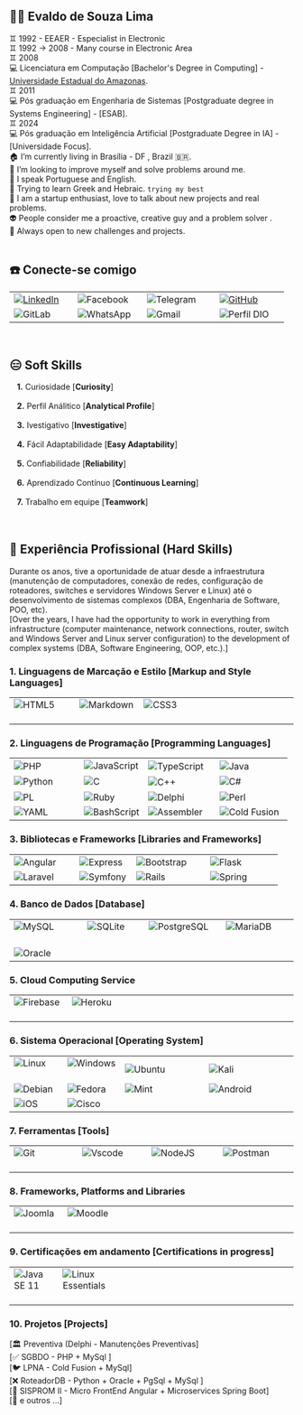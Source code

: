 ## 👋🏻 Evaldo de Souza Lima
♊ 1992 - EEAER - Especialist in Electronic</br>
♊ 1992 -> 2008 - Many course in Electronic Area</br>
♊ 2008</br>
💻 Licenciatura em Computação [Bachelor's Degree in Computing] - [Universidade Estadual do Amazonas](https://cursos2.uea.edu.br/index.php?dest=info&curso=72).</br>
♊ 2011</br>
💻 Pós graduação em Engenharia de Sistemas [Postgraduate degree in Systems Engineering] - [ESAB].</br>
♊ 2024</br>
💻 Pós graduação em Inteligência Artificial [Postgraduate Degree in IA] - [Universidade Focus].</br>
🏠 I’m currently living in Brasília - DF , Brazil 🇧🇷. <br/>
🔭 I’m looking to improve myself and solve problems around me.<br/>
👄 I speak Portuguese and English.</br>
💬 Trying to learn Greek and Hebraic. `trying my best`<br/>
👥 I am a startup enthusiast, love to talk about new projects and real problems.</br> 
👽 People consider me a proactive, creative guy and a problem solver .</br>
🚪 Always open to new challenges and projects.</br></br>


## :phone: Conecte-se comigo
<table>
  <tbody align="left">
    <tr>
      <td><a href="https://www.linkedin.com/in/evaldo-lima-175067219/"><img align="center" alt="LinkedIn" src="https://img.shields.io/badge/LinkedIn-30A3DC?style=for-the-badge&logo=linkedin&logoColor=white"></a>&nbsp;&nbsp;&nbsp;&nbsp;
      </td>
      <td><img align="center" alt="Facebook" src="https://img.shields.io/badge/Facebook-30A3DC?style=for-the-badge&logo=facebook&logoColor=white">&nbsp;&nbsp;&nbsp;&nbsp;
      </td>
      <td><img align="center" alt="Telegram" src="https://img.shields.io/badge/Telegram-30A3DC?style=for-the-badge&logo=telegram&logoColor=blue">&nbsp;&nbsp;&nbsp;&nbsp;&nbsp;&nbsp;
      </td>
      <td><a href="https://github.com/limainfo"><img align="center" alt="GitHub" src="https://img.shields.io/badge/GitHub-30A3DC?style=for-the-badge&logo=github&logoColor=black"></a>&nbsp;&nbsp;&nbsp;&nbsp;&nbsp;&nbsp;&nbsp;&nbsp;&nbsp;
      </td>  
    </tr>
    <tr>
      <td><img align="center" alt="GitLab" src="https://img.shields.io/badge/GitLab-30A3DC?style=for-the-badge&logo=gitlab&logoColor=orange">
      </td>
      <td><img align="center" alt="WhatsApp" src="https://img.shields.io/badge/WhatsApp-30A3DC?style=for-the-badge&logo=whatsapp&logoColor=light-green">
      </td>
      <td><img align="center" alt="Gmail" src="https://img.shields.io/badge/Gmail-30A3DC?style=for-the-badge&logo=gmail&logoColor=red">
      </td>
      <td><img align="center" alt="Perfil DIO" src="https://img.shields.io/badge/Perfil%20DIO-30A3DC?style=for-the-badge&logo=perfildio&logoColor=red">
      </td>
    </tr>
  </tbody>
</table></br>

## :expressionless: Soft Skills
**&nbsp;&nbsp;&nbsp;&nbsp;1.**   Curiosidade [**Curiosity**]</br></br>
**&nbsp;&nbsp;&nbsp;&nbsp;2.**   Perfil Análitico [**Analytical Profile**]</br></br>
**&nbsp;&nbsp;&nbsp;&nbsp;3.**   Ivestigativo [**Investigative**]</br></br>
**&nbsp;&nbsp;&nbsp;&nbsp;4.**   Fácil Adaptabilidade [**Easy Adaptability**]</br></br>
**&nbsp;&nbsp;&nbsp;&nbsp;5.**   Confiabilidade [**Reliability**]</br></br>
**&nbsp;&nbsp;&nbsp;&nbsp;6.**   Aprendizado Contínuo [**Continuous Learning**]</br></br>
**&nbsp;&nbsp;&nbsp;&nbsp;7.**   Trabalho em equipe [**Teamwork**]</br></br>
</br>

## 💼 Experiência Profissional (Hard Skills)

Durante os anos, tive a oportunidade de atuar desde a infraestrutura (manutenção de computadores, conexão de redes, configuração de roteadores, switches e servidores Windows Server e Linux) até o desenvolvimento de sistemas complexos (DBA, Engenharia de Software, POO, etc). </br>
[Over the years, I have had the opportunity to work in everything from infrastructure (computer maintenance, network connections, router, switch and Windows Server and Linux server configuration) to the development of complex systems (DBA, Software Engineering, OOP, etc.).]

### 1.   Linguagens de Marcação e Estilo [Markup and Style Languages]
<table>
  <tbody align="left">
    <tr>
      <td><img align="center" alt="HTML5"  src="https://img.shields.io/badge/HTML5-30A3DC?style=for-the-badge&logo=html5&logoColor=red">&nbsp;&nbsp;&nbsp;&nbsp;&nbsp;&nbsp;&nbsp;&nbsp;&nbsp;&nbsp;</td>
      <td><img align="center" alt="Markdown" src="https://img.shields.io/badge/Markdown-30A3DC?style=for-the-badge&logo=markdown">&nbsp;&nbsp;</td>
      <td><img align="center" alt="CSS3" src="https://img.shields.io/badge/CSS3-30A3DC?style=for-the-badge&logo=css3&logoColor=black">&nbsp;&nbsp;&nbsp;&nbsp;&nbsp;&nbsp;&nbsp;&nbsp;&nbsp;&nbsp;&nbsp;&nbsp;&nbsp;&nbsp;&nbsp;</td>
      <td>&nbsp;&nbsp;&nbsp;&nbsp;&nbsp;&nbsp;&nbsp;&nbsp;&nbsp;&nbsp;&nbsp;&nbsp;&nbsp;&nbsp;&nbsp;&nbsp;&nbsp;&nbsp;&nbsp;&nbsp;&nbsp;&nbsp;&nbsp;&nbsp;&nbsp;&nbsp;&nbsp;&nbsp;&nbsp;&nbsp;&nbsp;</td>
    </tr>  
    </tbody>
</table>

### 2.   Linguagens de Programação [Programming Languages]
<table>
  <tbody align="left">
    <tr>
      <td><img align="center" alt="PHP" src="https://img.shields.io/badge/PHP-30A3DC?style=for-the-badge&logo=php&logoColor=white">&nbsp;&nbsp;&nbsp;&nbsp;&nbsp;&nbsp;&nbsp;&nbsp;&nbsp;&nbsp;&nbsp;&nbsp;&nbsp;&nbsp;</td>
      <td><img align="center" alt="JavaScript" src="https://img.shields.io/badge/JavaScript-30A3DC?style=for-the-badge&logo=javascript&logoColor=yellow"></td>
      <td><img align="center" alt="TypeScript" src="https://img.shields.io/badge/TypeScript-30A3DC?style=for-the-badge&logo=typescript&logoColor=white">&nbsp;&nbsp;&nbsp;</td>
      <td><img align="center" alt="Java" src="https://img.shields.io/badge/java-%2330A3DC.svg?style=for-the-badge&logo=openjdk&logoColor=orange">&nbsp;&nbsp;&nbsp;&nbsp;&nbsp;&nbsp;&nbsp;&nbsp;&nbsp;&nbsp;&nbsp;&nbsp;&nbsp;&nbsp;</td>
    </tr>
    <tr>
      <td><img align="center" alt="Python" src="https://img.shields.io/badge/python-30A3DC?style=for-the-badge&logo=python&logoColor=ffdd54"></td>
      <td><img align="center" alt="C" src="https://img.shields.io/badge/C-30A3DC?style=for-the-badge&logo=c&logoColor=white"></td>
      <td><img align="center" alt="C++" src="https://img.shields.io/badge/C%2B%2B-30A3DC?style=for-the-badge&logo=c%2B%2B&logoColor=black">&nbsp;&nbsp;&nbsp;&nbsp;&nbsp;&nbsp;&nbsp;</td>
      <td><img align="center" alt="C#" src="https://img.shields.io/badge/C%23-30A3DC?style=for-the-badge&logo=c-sharp&logoColor=purple"></td>
    </tr>
    <tr>
      <td><img align="center" alt="PL" <img alt="Static Badge" src="https://img.shields.io/badge/PL%2FSQL-%2330A3DC?style=for-the-badge&logo=postgresql&logoColor=FFFFFF"></td>
      <td><img align="center" alt="Ruby" <img alt="Static Badge" src="https://img.shields.io/badge/Ruby-30A3DC?style=for-the-badge&logo=ruby&logoColor=red"></td>
      <td><img align="center" alt="Delphi" <img alt="Static Badge" src="https://img.shields.io/badge/Delphi-30A3DC?style=for-the-badge&logo=Delphi&logoColor=red">&nbsp;&nbsp;&nbsp;&nbsp;&nbsp;&nbsp;&nbsp;</td>
      <td><img align="center" alt="Perl" <img alt="Static Badge" src="https://img.shields.io/badge/perl-%2330A3DC.svg?style=for-the-badge&logo=perl&logoColor=darkblue">&nbsp;&nbsp;&nbsp;&nbsp;&nbsp;&nbsp;&nbsp;&nbsp;&nbsp;&nbsp;</td>
    </tr>
    <tr>
      <td><img align="center" alt="YAML" <img alt="Static Badge" src="https://img.shields.io/badge/yaml-%2330A3DC.svg?style=for-the-badge&logo=yaml&logoColor=151515"></td>
      <td><img align="center" alt="BashScript" <img alt="Static Badge" src="https://img.shields.io/badge/bash%20script-30A3DC?style=for-the-badge&logo=gnubash&logoColor=black"></td>
      <td><img align="center" alt="Assembler" <img alt="Static Badge" src="https://img.shields.io/badge/assembler-30A3DC?style=for-the-badge&logo=assembler&logoColor=black"></td>
      <td><img align="center" alt="Cold Fusion" <img alt="Static Badge" src="https://img.shields.io/badge/cold%20fusion-30A3DC?style=for-the-badge&logo=coldfusion&logoColor=black"></td>
    </tr>    
    </tbody>
</table>



### 3.   Bibliotecas e Frameworks [Libraries and Frameworks]
<table>
  <tbody align="left">
    <tr>
      <td>
        <img align="center" alt="Angular" src="https://img.shields.io/badge/Angular-30A3DC?style=for-the-badge&logo=angular&logoColor=red">&nbsp;&nbsp;&nbsp;&nbsp;&nbsp;&nbsp;
      </td>
      <td>
        <img align="center" alt="Express" src="https://img.shields.io/badge/express.js-%2330A3DC.svg?style=for-the-badge&logo=express&logoColor=%2361DAFB">&nbsp;&nbsp;
      </td>
      <td>
        <img align="center" alt="Bootstrap" src="https://img.shields.io/badge/-boostrap-30A3DC?style=for-the-badge&logo=bootstrap&logoColor=magenta">&nbsp;&nbsp;&nbsp;&nbsp;&nbsp;&nbsp;
      </td>
      <td>
        <img align="center" alt="Flask" src="https://img.shields.io/badge/flask-%2330A3DC.svg?style=for-the-badge&logo=flask&logoColor=cyan">&nbsp;&nbsp;&nbsp;&nbsp;&nbsp;&nbsp;&nbsp;&nbsp;&nbsp;&nbsp;&nbsp;&nbsp;&nbsp;
      </td>      
    </tr>
   <tr>
      <td>
        <img align="center" alt="Laravel" src="https://img.shields.io/badge/laravel-%2330A3DC.svg?style=for-the-badge&logo=laravel&logoColor=white">
      </td>
      <td>
        <img align="center" alt="Symfony" src="https://img.shields.io/badge/symfony-%2330A3DC.svg?style=for-the-badge&logo=symfony&logoColor=black">
      </td>
      <td>
        <img align="center" alt="Rails" src="https://img.shields.io/badge/rails-%2330A3DC.svg?style=for-the-badge&logo=ruby-on-rails&logoColor=red">
      </td>
      <td>
        <img align="center" alt="Spring" src="https://img.shields.io/badge/spring-%2330A3DC.svg?style=for-the-badge&logo=spring&logoColor=lightgreen">
      </td>
   </tr>   
  </tbody>
</table>

### 4.   Banco de Dados [Database]
<table>
  <tbody align="left">
    <tr>
      <td>
        <img align="center" alt="MySQL" src="https://img.shields.io/badge/MySQL-30A3DC?style=for-the-badge&logo=mysql&logoColor=darkblue">&nbsp;&nbsp;&nbsp;&nbsp;&nbsp;&nbsp;&nbsp;&nbsp;&nbsp;&nbsp;&nbsp;
      </td>
      <td>
        <img align="center" alt="SQLite" src="https://img.shields.io/badge/SQLite-30A3DC?style=for-the-badge&logo=sqlite&logoColor=07405E">&nbsp;&nbsp;&nbsp;&nbsp;&nbsp;&nbsp;&nbsp;
      </td>
      <td>
        <img align="center" alt="PostgreSQL" src="https://img.shields.io/badge/PostgreSQL-30A3DC?style=for-the-badge&logo=postgresql">&nbsp;&nbsp;&nbsp;&nbsp;
      </td>
      <td>
        <img align="center" alt="MariaDB" src="https://img.shields.io/badge/MariaDB-30A3DC?style=for-the-badge&logo=mariadb&logoColor=brown">&nbsp;&nbsp;&nbsp;&nbsp;&nbsp;&nbsp;&nbsp;&nbsp;
      </td>      
    </tr>  
    <tr>
      <td>
        <img align="center" alt="Oracle" src="https://img.shields.io/badge/Oracle-30A3DC?style=for-the-badge&logo=Oracle&logoColor=orange">&nbsp;&nbsp;&nbsp;&nbsp;&nbsp;&nbsp;
      </td>
      <td>
      </td>
      <td>
      </td>
      <td>
      </td>      
    </tr>      
  </tbody>
</table>


### 5.   Cloud Computing Service
<table>
  <tbody align="left">
    <tr>
      <td>
         <img align="center" alt="Firebase" src="https://img.shields.io/badge/Firebase-30A3DC?style=for-the-badge&logo=firebase&logoColor=red">&nbsp;&nbsp;&nbsp;&nbsp;&nbsp;&nbsp;&nbsp;
      </td>
      <td>
         <img align="center" alt="Heroku" src="https://img.shields.io/badge/heroku-%2330A3DC.svg?style=for-the-badge&logo=heroku&logoColor=blue">&nbsp;&nbsp;&nbsp;&nbsp;&nbsp;&nbsp;
      </td>
      <td>
        &nbsp;&nbsp;&nbsp;&nbsp;&nbsp;&nbsp;&nbsp;&nbsp;&nbsp;&nbsp;&nbsp;&nbsp;&nbsp;&nbsp;&nbsp;&nbsp;&nbsp;&nbsp;&nbsp;&nbsp;&nbsp;&nbsp;&nbsp;&nbsp;&nbsp;&nbsp;&nbsp;&nbsp;&nbsp;&nbsp;&nbsp;&nbsp;&nbsp;
      </td>
      <td>
        &nbsp;&nbsp;&nbsp;&nbsp;&nbsp;&nbsp;&nbsp;&nbsp;&nbsp;&nbsp;&nbsp;&nbsp;&nbsp;&nbsp;&nbsp;&nbsp;&nbsp;&nbsp;&nbsp;&nbsp;&nbsp;&nbsp;&nbsp;&nbsp;&nbsp;&nbsp;&nbsp;&nbsp;&nbsp;&nbsp;&nbsp;&nbsp;
      </td>      
    </tr>       
  </tbody>
</table>


### 6.   Sistema Operacional [Operating System]

<table>
  <tbody align="left">
    <tr>
      <td>
        <img align="center" alt="Linux" src="https://img.shields.io/badge/Linux-30A3DC?style=for-the-badge&logo=linux">&nbsp;&nbsp;&nbsp;&nbsp;&nbsp;&nbsp;&nbsp;&nbsp;&nbsp;&nbsp;&nbsp;&nbsp;&nbsp;
      </td>
      <td>
        <img align="center" alt="Windows" src="https://img.shields.io/badge/Windows-30A3DC?style=for-the-badge&logo=windows&logoColor=white">&nbsp;&nbsp;&nbsp;&nbsp;&nbsp;&nbsp;
      </td>
      <td>
        <img align="center" alt="Ubuntu" src="https://img.shields.io/badge/Ubuntu-30A3DC?style=for-the-badge&logo=ubuntu&logoColor=orange">&nbsp;&nbsp;&nbsp;&nbsp;&nbsp;&nbsp;&nbsp;&nbsp;&nbsp;&nbsp;&nbsp;
      </td>
      <td>
        <img align="center" alt="Kali" src="https://img.shields.io/badge/Kali-30A3DC?style=for-the-badge&logo=kalilinux&logoColor=darkblue">&nbsp;&nbsp;&nbsp;&nbsp;&nbsp;
      </td>      
    </tr>
    <tr>
      <td>
        <img align="center" alt="Debian" src="https://img.shields.io/badge/Debian-30A3DC?style=for-the-badge&logo=debian&logoColor=red">
      </td>
      <td>
        <img align="center" alt="Fedora" src="https://img.shields.io/badge/Fedora-30A3DC?style=for-the-badge&logo=fedora&logoColor=darkcyan">
      </td>
      <td>
        <img align="center" alt="Mint" src="https://img.shields.io/badge/Linux%20Mint-30A3DC?style=for-the-badge&logo=Linux%20Mint&logoColor=green">
      </td>
      <td>
        <img align="center" alt="Android" src="https://img.shields.io/badge/Android-30A3DC?style=for-the-badge&logo=android&logoColor=green">
      </td>      
    </tr>
    <tr>
      <td>
        <img align="center" alt="iOS" src="https://img.shields.io/badge/iOS-30A3DC?style=for-the-badge&logo=ios&logoColor=white">
      </td>
      <td><img align="center" alt="Cisco" src="https://img.shields.io/badge/cisco-%2330A3DC.svg?style=for-the-badge&logo=cisco&logoColor=black">
      </td>
      <td>
        &nbsp;&nbsp;&nbsp;&nbsp;&nbsp;&nbsp;&nbsp;&nbsp;&nbsp;&nbsp;&nbsp;&nbsp;&nbsp;&nbsp;&nbsp;&nbsp;&nbsp;&nbsp;&nbsp;&nbsp;&nbsp;&nbsp;&nbsp;&nbsp;&nbsp;&nbsp;&nbsp;&nbsp;&nbsp;&nbsp;&nbsp;
      </td>
      <td>
        &nbsp;&nbsp;&nbsp;&nbsp;&nbsp;&nbsp;&nbsp;&nbsp;&nbsp;&nbsp;&nbsp;&nbsp;&nbsp;&nbsp;&nbsp;&nbsp;&nbsp;&nbsp;&nbsp;&nbsp;&nbsp;&nbsp;&nbsp;&nbsp;&nbsp;&nbsp;&nbsp;&nbsp;&nbsp;&nbsp;&nbsp;&nbsp;&nbsp;
      </td>      
    </tr>
  </tbody>
</table>

### 7.   Ferramentas [Tools]
<table>
  <tbody align="left">
    <tr>
      <td>
        <img align="center" alt="Git" src="https://img.shields.io/badge/GIT-30A3DC?style=for-the-badge&logo=git&logoColor=orange">&nbsp;&nbsp;&nbsp;&nbsp;&nbsp;&nbsp;&nbsp;&nbsp;&nbsp;&nbsp;&nbsp;&nbsp;&nbsp;&nbsp;&nbsp;&nbsp;&nbsp;
      </td>
      <td>
         <img align="center" alt="Vscode" src="https://img.shields.io/badge/Vscode-30A3DC?style=for-the-badge&logo=visual-studio-code&logoColor=white">&nbsp;&nbsp;&nbsp;&nbsp;&nbsp;&nbsp;&nbsp;&nbsp;&nbsp;&nbsp;
      </td>
      <td>
         <img align="center" alt="NodeJS" src="https://img.shields.io/badge/node.js-30A3DC?style=for-the-badge&logo=node.js&logoColor=green">&nbsp;&nbsp;&nbsp;&nbsp;&nbsp;&nbsp;&nbsp;&nbsp;&nbsp;&nbsp;
      </td>
      <td>
        <img align="center" alt="Postman" src="https://img.shields.io/badge/Postman-30A3DC.svg?style=for-the-badge&logo=Postman&logoColor=orange">&nbsp;&nbsp;&nbsp;&nbsp;&nbsp;&nbsp;&nbsp;&nbsp;&nbsp;&nbsp;
      </td>      
    </tr>
  </tbody>
</table>




### 8.   Frameworks, Platforms and Libraries
<table>
  <tbody align="left">
    <tr>
      <td>
         <img align="center" alt="Joomla" src="https://img.shields.io/badge/joomla-%2330A3DC.svg?style=for-the-badge&logo=joomla&logoColor=lightred">&nbsp;&nbsp;&nbsp;&nbsp;&nbsp;&nbsp;&nbsp;&nbsp;&nbsp;&nbsp;
      </td>
      <td>
         <img align="center" alt="Moodle" src="https://img.shields.io/badge/moodle-%2330A3DC.svg?style=for-the-badge&logo=moodle&logoColor=orange">&nbsp;&nbsp;&nbsp;&nbsp;&nbsp;&nbsp;
      </td>
      <td>
        &nbsp;&nbsp;&nbsp;&nbsp;&nbsp;&nbsp;&nbsp;&nbsp;&nbsp;&nbsp;&nbsp;&nbsp;&nbsp;&nbsp;&nbsp;&nbsp;&nbsp;&nbsp;&nbsp;&nbsp;&nbsp;&nbsp;&nbsp;&nbsp;&nbsp;&nbsp;&nbsp;&nbsp;&nbsp;&nbsp;&nbsp;&nbsp;&nbsp;
      </td>
      <td>
        &nbsp;&nbsp;&nbsp;&nbsp;&nbsp;&nbsp;&nbsp;&nbsp;&nbsp;&nbsp;&nbsp;&nbsp;&nbsp;&nbsp;&nbsp;&nbsp;&nbsp;&nbsp;&nbsp;&nbsp;&nbsp;&nbsp;&nbsp;&nbsp;&nbsp;&nbsp;&nbsp;&nbsp;&nbsp;&nbsp;&nbsp;&nbsp;&nbsp;&nbsp;
      </td>      
    </tr>       
  </tbody>
</table>




### 9.   Certificações em andamento [Certifications in progress]
<table>
  <tbody align="left">
    <tr>
      <td>
         <img align="center" alt="Java SE 11" src="https://img.shields.io/badge/java-%2330A3DC.svg?style=for-the-badge&logo=openjdk&logoColor=orange">&nbsp;&nbsp;&nbsp;&nbsp;&nbsp;&nbsp;&nbsp;&nbsp;&nbsp;&nbsp;&nbsp;&nbsp;&nbsp;&nbsp;&nbsp;
      </td>
      <td>
         <img align="center" alt="Linux Essentials" src="https://img.shields.io/badge/linux-%2330A3DC.svg?style=for-the-badge&logo=linux&logoColor=darkblue">&nbsp;&nbsp;&nbsp;&nbsp;&nbsp;&nbsp;&nbsp;&nbsp;&nbsp;
      </td>
      <td>
        &nbsp;&nbsp;&nbsp;&nbsp;&nbsp;&nbsp;&nbsp;&nbsp;&nbsp;&nbsp;&nbsp;&nbsp;&nbsp;&nbsp;&nbsp;&nbsp;&nbsp;&nbsp;&nbsp;&nbsp;&nbsp;&nbsp;&nbsp;&nbsp;&nbsp;&nbsp;&nbsp;&nbsp;&nbsp;&nbsp;&nbsp;&nbsp;&nbsp;
      </td>
      <td>
        &nbsp;&nbsp;&nbsp;&nbsp;&nbsp;&nbsp;&nbsp;&nbsp;&nbsp;&nbsp;&nbsp;&nbsp;&nbsp;&nbsp;&nbsp;&nbsp;&nbsp;&nbsp;&nbsp;&nbsp;&nbsp;&nbsp;&nbsp;&nbsp;&nbsp;&nbsp;&nbsp;&nbsp;&nbsp;&nbsp;&nbsp;&nbsp;&nbsp;&nbsp;
      </td>      
    </tr>       
  </tbody>
</table>


### 10.   Projetos [Projects]
[🏛️ Preventiva (Delphi - Manutenções Preventivas]<br>
[✅ SGBDO - PHP + MySql ]<br>
[🐦 LPNA - Cold Fusion + MySql]<br>
[❌ RoteadorDB - Python + Oracle + PgSql + MySql ]<br>
[🚀 SISPROM II - Micro FrontEnd Angular + Microservices Spring Boot]<br>
[🚀 e outros ...]<br>

 
